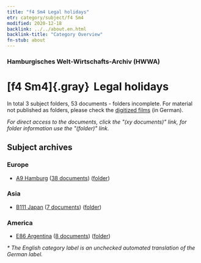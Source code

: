 ```yaml
---
title: "f4 Sm4 Legal holidays"
etr: category/subject/f4 Sm4
modified: 2020-12-18
backlink: ../../about.en.html
backlink-title: "Category Overview"
fn-stub: about
---
```


### Hamburgisches Welt-Wirtschafts-Archiv (HWWA)
# [f4 Sm4]{.gray}&#8201; Legal holidays&#160; 





In total 3 subject folders, 53 documents - folders incomplete.
For material not published as folders, please check the [digitized films](/film/h1_sh) (in German).

_For direct access to the documents, click the "(xy documents)" link, for folder information use the "(folder)" link._

## Subject archives



### Europe

- [A9 Hamburg](../../../geo/about.en.html#A9) (<a href="https://dfg-viewer.de/show/?tx_dlf[id]=https://pm20.zbw.eu/mets/sh/1409xx/140905/1443xx/144361/public.mets.en.xml" target="_blank">38 documents</a>) ([folder](http://purl.org/pressemappe20/folder/sh/140905,144361))

### Asia

- [B111 Japan](../../../geo/about.en.html#B111) (<a href="https://dfg-viewer.de/show/?tx_dlf[id]=https://pm20.zbw.eu/mets/sh/1412xx/141272/1443xx/144361/public.mets.en.xml" target="_blank">7 documents</a>) ([folder](http://purl.org/pressemappe20/folder/sh/141272,144361))

### America

- [E86 Argentina](../../../geo/about.en.html#E86) (<a href="https://dfg-viewer.de/show/?tx_dlf[id]=https://pm20.zbw.eu/mets/sh/1416xx/141692/1443xx/144361/public.mets.en.xml" target="_blank">8 documents</a>) ([folder](http://purl.org/pressemappe20/folder/sh/141692,144361))


_* The English category label is an unchecked automated translation of the German label._

